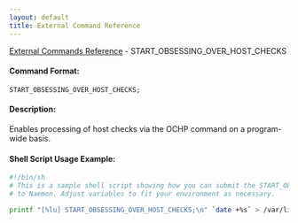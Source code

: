 ```yaml
---
layout: default
title: External Command Reference
---
```


<!--
************************************************
* AUTO GENERATED PAGE - USE ./update SCRIPT
************************************************
-->

<span class="glyphicon glyphicon-arrow-up"></span><a href="index.html"> External Commands Reference</a> - START_OBSESSING_OVER_HOST_CHECKS<br>


#### Command Format:

`START_OBSESSING_OVER_HOST_CHECKS;`

#### Description:

Enables processing of host checks via the OCHP command on a program-wide basis.

#### Shell Script Usage Example:

```sh
#!/bin/sh
# This is a sample shell script showing how you can submit the START_OBSESSING_OVER_HOST_CHECKS command
# to Naemon. Adjust variables to fit your environment as necessary.

printf "[%lu] START_OBSESSING_OVER_HOST_CHECKS;\n" `date +%s` > /var/lib/naemon/naemon.cmd
```



